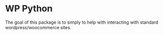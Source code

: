 # WP Python 

The goal of this package is to simply to help with interacting with standard wordpress/woocommerce sites. 

